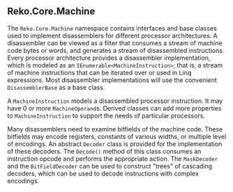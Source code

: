 ## Reko.Core.Machine

The `Reko.Core.Machine` namespace contains interfaces and base classes used to implement disassemblers for different processor architectures. A disassembler can be viewed as a filter that consumes a stream of machine code bytes or words, and generates a stream of disassembled instructions. Every processor architecture provides a disassembler implementation, which is modeled as an `IEnumerable<MachineInstruction>`; that is, a stream of machine instructions that can be iterated over or used in Linq expressions. Most disassembler implementations will use the convenient `DisassemblerBase` as a base class.

A `MachineInstruction` models a disassembled processor instruction. It may have 0 or more `MachineOperand`s. Derived classes can add more properties to `MachineInstruction` to support the needs of particular processors. 

Many disassemblers need to examine bitfields of the machine code. These bitfields may encode registers, constants of various widths, or multiple level of encodings. An abstract `Decoder` class is provided for the implementation of these decoders. The `Decode()` method of this class consumes an instruction opcode and performs the appropriate action. The `MaskDecoder` and the `BitFieldDecoder` can be used to construct "trees" of cascading decoders, which can be used to decode instructions with complex encodings.

